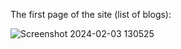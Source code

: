 The first page of the site (list of blogs):

![Screenshot 2024-02-03 130525](https://github.com/parhamrahimi85/Blog-site/assets/156792218/8dc65314-5ab5-49c3-86a5-74a96809399b)
